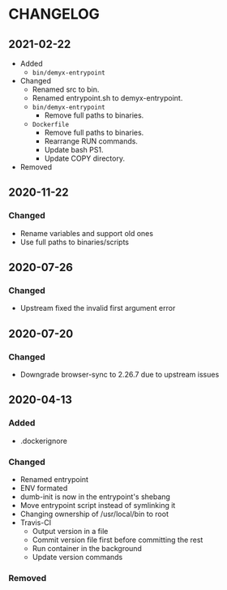 # CHANGELOG

## 2021-02-22
- Added
    - `bin/demyx-entrypoint`
- Changed
    - Renamed src to bin.
    - Renamed entrypoint.sh to demyx-entrypoint.
    - `bin/demyx-entrypoint`
        - Remove full paths to binaries.
    - `Dockerfile`
        - Remove full paths to binaries.
        - Rearrange RUN commands.
        - Update bash PS1.
        - Update COPY directory.
- Removed

## 2020-11-22
### Changed
- Rename variables and support old ones
- Use full paths to binaries/scripts

## 2020-07-26
### Changed
- Upstream fixed the invalid first argument error

## 2020-07-20
### Changed
- Downgrade browser-sync to 2.26.7 due to upstream issues

## 2020-04-13
### Added
- .dockerignore
### Changed
- Renamed entrypoint
- ENV formated
- dumb-init is now in the entrypoint's shebang
- Move entrypoint script instead of symlinking it
- Changing ownership of /usr/local/bin to root
- Travis-CI
    - Output version in a file
    - Commit version file first before committing the rest
    - Run container in the background
    - Update version commands
### Removed
